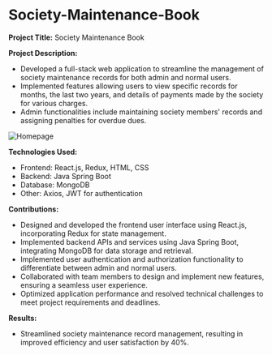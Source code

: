 # Society-Maintenance-Book

**Project Title:** Society Maintenance Book

**Project Description:**
- Developed a full-stack web application to streamline the management of society maintenance records for both admin and normal users.
- Implemented features allowing users to view specific records for months, the last two years, and details of payments made by the society for various charges.
- Admin functionalities include maintaining society members' records and assigning penalties for overdue dues.
  
 ![Homepage](Homepage.png)



**Technologies Used:**
- Frontend: React.js, Redux, HTML, CSS
- Backend: Java Spring Boot
- Database: MongoDB
- Other: Axios, JWT for authentication

**Contributions:**
- Designed and developed the frontend user interface using React.js, incorporating Redux for state management.
- Implemented backend APIs and services using Java Spring Boot, integrating MongoDB for data storage and retrieval.
- Implemented user authentication and authorization functionality to differentiate between admin and normal users.
- Collaborated with team members to design and implement new features, ensuring a seamless user experience.
- Optimized application performance and resolved technical challenges to meet project requirements and deadlines.

**Results:**
- Streamlined society maintenance record management, resulting in improved efficiency and user satisfaction by 40%.

